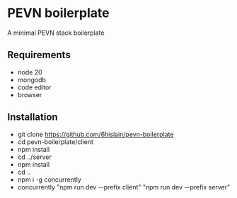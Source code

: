 # PEVN boilerplate

A minimal PEVN stack boilerplate

## Requirements

- node 20
- mongodb
- code editor
- browser

## Installation

- git clone https://github.com/6hislain/pevn-boilerplate
- cd pevn-boilerplate/client
- npm install
- cd ../server
- npm install
- cd ..
- npm i -g concurrently
- concurrently "npm run dev --prefix client" "npm run dev --prefix server"
